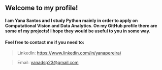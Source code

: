 ## Welcome to my profile! 

#### I am Yana Santos and I study Python mainly in order to apply on Computational Vision and Data Analytics. On my GitHub profile there are some of my projects! I hope they would be useful to you in some way. 
#### Feel free to contact me if you need to:
> LinkedIn: https://www.linkedin.com/in/yanapereira/

> Email: yanadsp23@gmail.com
